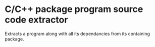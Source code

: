 # C/C++ package program source code extractor
Extracts a program along with all its dependancies from its containing package.
